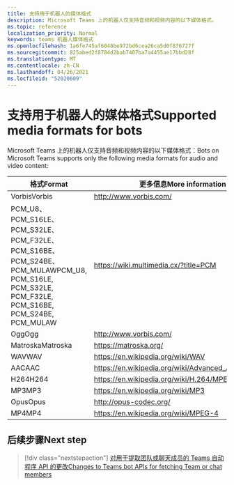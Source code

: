 ```yaml
---
title: 支持用于机器人的媒体格式
description: Microsoft Teams 上的机器人仅支持音频和视频内容的以下媒体格式。
ms.topic: reference
localization_priority: Normal
keywords: teams 机器人媒体格式
ms.openlocfilehash: 1a6fe745af6048be972bd6cea26ca5d0f876727f
ms.sourcegitcommit: 825abed2f8784d2bab7407ba7a4455ae17bbd28f
ms.translationtype: MT
ms.contentlocale: zh-CN
ms.lasthandoff: 04/26/2021
ms.locfileid: "52020609"
---
```

# <a name="supported-media-formats-for-bots"></a><span data-ttu-id="1bf79-104">支持用于机器人的媒体格式</span><span class="sxs-lookup"><span data-stu-id="1bf79-104">Supported media formats for bots</span></span>

<span data-ttu-id="1bf79-105">Microsoft Teams 上的机器人仅支持音频和视频内容的以下媒体格式：</span><span class="sxs-lookup"><span data-stu-id="1bf79-105">Bots on Microsoft Teams supports only the following media formats for audio and video content:</span></span>

| <span data-ttu-id="1bf79-106">格式</span><span class="sxs-lookup"><span data-stu-id="1bf79-106">Format</span></span> | <span data-ttu-id="1bf79-107">更多信息</span><span class="sxs-lookup"><span data-stu-id="1bf79-107">More information</span></span> |
| --- | --- |
| <span data-ttu-id="1bf79-108">Vorbis</span><span class="sxs-lookup"><span data-stu-id="1bf79-108">Vorbis</span></span> | http://www.vorbis.com/ |
| <span data-ttu-id="1bf79-109">PCM_U8、PCM_S16LE、PCM_S32LE、PCM_F32LE、PCM_S16BE、PCM_S24BE、PCM_MULAW</span><span class="sxs-lookup"><span data-stu-id="1bf79-109">PCM_U8, PCM_S16LE, PCM_S32LE, PCM_F32LE, PCM_S16BE, PCM_S24BE, PCM_MULAW</span></span> | https://wiki.multimedia.cx/?title=PCM |
| <span data-ttu-id="1bf79-110">Ogg</span><span class="sxs-lookup"><span data-stu-id="1bf79-110">Ogg</span></span> | http://www.vorbis.com/ |
| <span data-ttu-id="1bf79-111">Matroska</span><span class="sxs-lookup"><span data-stu-id="1bf79-111">Matroska</span></span> | https://matroska.org/ |
| <span data-ttu-id="1bf79-112">WAV</span><span class="sxs-lookup"><span data-stu-id="1bf79-112">WAV</span></span> | https://en.wikipedia.org/wiki/WAV |
| <span data-ttu-id="1bf79-113">AAC</span><span class="sxs-lookup"><span data-stu-id="1bf79-113">AAC</span></span> | https://en.wikipedia.org/wiki/Advanced_Audio_Coding |
| <span data-ttu-id="1bf79-114">H264</span><span class="sxs-lookup"><span data-stu-id="1bf79-114">H264</span></span> | https://en.wikipedia.org/wiki/H.264/MPEG-4_AVC |
| <span data-ttu-id="1bf79-115">MP3</span><span class="sxs-lookup"><span data-stu-id="1bf79-115">MP3</span></span> | https://en.wikipedia.org/wiki/MP3 |
| <span data-ttu-id="1bf79-116">Opus</span><span class="sxs-lookup"><span data-stu-id="1bf79-116">Opus</span></span> | http://opus-codec.org/ |
| <span data-ttu-id="1bf79-117">MP4</span><span class="sxs-lookup"><span data-stu-id="1bf79-117">MP4</span></span> | https://en.wikipedia.org/wiki/MPEG-4 |

## <a name="next-step"></a><span data-ttu-id="1bf79-118">后续步骤</span><span class="sxs-lookup"><span data-stu-id="1bf79-118">Next step</span></span>

> [!div class="nextstepaction"]
> [<span data-ttu-id="1bf79-119">对用于提取团队或聊天成员的 Teams 自动程序 API 的更改</span><span class="sxs-lookup"><span data-stu-id="1bf79-119">Changes to Teams bot APIs for fetching Team or chat members</span></span>](~/resources/team-chat-member-api-changes.md)
